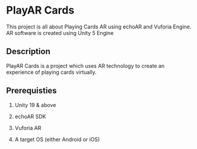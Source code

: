 # PlayAR Cards
This project is all about Playing Cards AR using echoAR and Vuforia Engine. AR software is created using Unity 5 Engine

## Description
PlayAR Cards is a project which uses AR technology to create an experience of playing cards virtually.

## Prerequisties
1. Unity 19 & above

2. echoAR SDK

3. Vuforia AR

4. A target OS (either Android or iOS)
